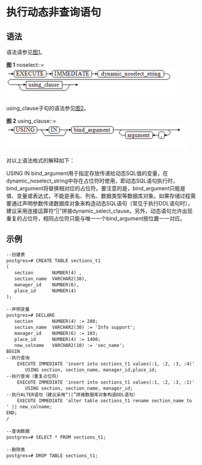 # 执行动态非查询语句<a name="ZH-CN_TOPIC_0245374616"></a>

## 语法<a name="zh-cn_topic_0237122226_zh-cn_topic_0059777751_s856a2c95da554ee0b5783beeee22397c"></a>

语法请参见[图1](#zh-cn_topic_0237122226_zh-cn_topic_0059777751_f039af8fc76c54a54b06d579e56b81232)。

**图 1**  noselect::=<a name="zh-cn_topic_0237122226_zh-cn_topic_0059777751_f039af8fc76c54a54b06d579e56b81232"></a>  
![](figures/noselect.png "noselect")

using\_clause子句的语法参见[图2](#zh-cn_topic_0237122226_zh-cn_topic_0059777751_fa52bfbcefb174772a5bd22ca73c6a03a)。

**图 2**  using\_clause::=<a name="zh-cn_topic_0237122226_zh-cn_topic_0059777751_fa52bfbcefb174772a5bd22ca73c6a03a"></a>  
![](figures/using_clause-0.png "using_clause-0")

对以上语法格式的解释如下：

USING IN bind\_argument用于指定存放传递给动态SQL值的变量，在dynamic\_noselect\_string中存在占位符时使用，即动态SQL语句执行时，bind\_argument将替换相对应的占位符。要注意的是，bind\_argument只能是值、变量或表达式，不能是表名、列名、数据类型等数据库对象。如果存储过程需要通过声明参数传递数据库对象来构造动态SQL语句（常见于执行DDL语句时），建议采用连接运算符“||”拼接dynamic\_select\_clause。另外，动态语句允许出现重复的占位符，相同占位符只能与唯一一个bind\_argument按位置一一对应。

## 示例<a name="zh-cn_topic_0237122226_zh-cn_topic_0059777751_sd52a0b806574451cb8d5192b55156f4e"></a>

```
--创建表
postgres=# CREATE TABLE sections_t1
(
   section       NUMBER(4) ,
   section_name  VARCHAR2(30),
   manager_id    NUMBER(6),
   place_id      NUMBER(4) 
);

--声明变量
postgres=# DECLARE 
   section       NUMBER(4) := 280; 
   section_name  VARCHAR2(30) := 'Info support'; 
   manager_id    NUMBER(6) := 103;
   place_id      NUMBER(4) := 1400;
   new_colname   VARCHAR2(10) := 'sec_name';
BEGIN 
--执行查询
    EXECUTE IMMEDIATE 'insert into sections_t1 values(:1, :2, :3, :4)' 
       USING section, section_name, manager_id,place_id; 
--执行查询（重复占位符）
    EXECUTE IMMEDIATE 'insert into sections_t1 values(:1, :2, :3, :1)' 
       USING section, section_name, manager_id; 
--执行ALTER语句（建议采用“||”拼接数据库对象构造DDL语句）
    EXECUTE IMMEDIATE 'alter table sections_t1 rename section_name to ' || new_colname;
END; 
/

--查询数据
postgres=# SELECT * FROM sections_t1;

--删除表
postgres=# DROP TABLE sections_t1;
```

